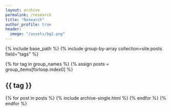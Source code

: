 ```yaml
---
layout: archive
permalink: /research 
title: "Research"
author_profile: true
header: 
  imege: "/assets/bg2.png" 
---
```


{% include base\_path %} {% include group-by-array collection=site.posts field="tags" %}

{% for tag in group\_names %}
 {% assign posts = group\_items\[forloop.index0\] %}
  <h2 id="{{ tag | slugify }}" class="archive__subtitle">{{ tag }}</h2>
  {% for post in posts %}
     {% include archive-single.html %} 
  {% endfor %} 
{% endfor %}
